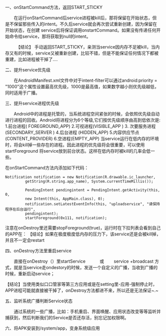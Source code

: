一、onStartCommand方法，返回START_STICKY

　　在运行onStartCommand后service进程被kill后，那将保留在开始状态，但是不保留那些传入的intent。不久后service就会再次尝试重新创建，因为保留在开始状态，在创建     service后将保证调用onstartCommand。如果没有传递任何开始命令给service，那将获取到null的intent。

　　　【结论】 手动返回START_STICKY，亲测当service因内存不足被kill，当内存又有的时候，service又被重新创建，比较不错，但是不能保证任何情况下都被重建，比如进程被干掉了....　

二、提升service优先级

　　在AndroidManifest.xml文件中对于intent-filter可以通过android:priority = "1000"这个属性设置最高优先级，1000是最高值，如果数字越小则优先级越低，同时适用于广播。

三、提升service进程优先级

　　Android中的进程是托管的，当系统进程空间紧张的时候，会依照优先级自动进行进程的回收。Android将进程分为6个等级,它们按优先级顺序由高到低依次是:
   1.前台进程( FOREGROUND_APP)
   2.可视进程(VISIBLE_APP )
   3. 次要服务进程(SECONDARY_SERVER )
   4.后台进程 (HIDDEN_APP)
   5.内容供应节点(CONTENT_PROVIDER)
   6.空进程(EMPTY_APP)
当service运行在低内存的环境时，将会kill掉一些存在的进程。因此进程的优先级将会很重要，可以使用startForeground 将service放到前台状态。这样在低内存时被kill的几率会低一些。

在onStartCommand方法内添加如下代码：

		 

```
Notification notification = new Notification(R.drawable.ic_launcher,
		 getString(R.string.app_name), System.currentTimeMillis());
		
		 PendingIntent pendingintent = PendingIntent.getActivity(this, 0,
		 new Intent(this, AppMain.class), 0);
		 notification.setLatestEventInfo(this, "uploadservice", "请保持程序在后台运行",
		 pendingintent);
		 startForeground(0x111, notification);
```

注意在onDestroy里还需要stopForeground(true)，运行时在下拉列表会看到自己的APP在：
【结论】如果在极度极度低内存的压力下，该service还是会被kill掉，并且不一定会restart

四、onDestroy方法里重启service

　　直接在onDestroy（）里startService　
　　或
　　service +broadcast  方式，就是当service走ondestory的时候，发送一个自定义的广播，当收到广播的时候，重新启动service；

【结论】当使用类似口口管家等第三方应用或是在setting里-应用-强制停止时，APP进程可能就直接被干掉了，onDestroy方法都进不来，所以还是无法保证~.~

五、监听系统广播判断Service状态

　　通过系统的一些广播，比如：手机重启、界面唤醒、应用状态改变等等监听并捕获到，然后判断我们的Service是否还存活，别忘记加权限啊。

六、将APK安装到/system/app，变身系统级应用
